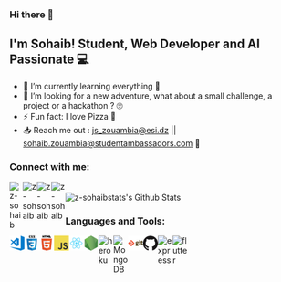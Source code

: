 ### Hi there 👋
## I'm Sohaib! Student, Web Developer and AI Passionate 💻

- 🌱 I’m currently learning everything 🤣
- 👯 I’m looking for a new adventure, what about a small challenge, a project or a hackathon ? 🙄
- ⚡ Fun fact: I love Pizza 🍕
- 📥 Reach me out : js_zouambia@esi.dz || sohaib.zouambia@studentambassadors.com 📧

### Connect with me:

[<img align="left" alt="z-sohaib" width="23px" src="https://cdn.jsdelivr.net/npm/simple-icons@v3/icons/linkedin.svg" />][linkedin]
[<img align="left" alt="z-sohaib" width="25px" src="https://i.pinimg.com/originals/27/d5/42/27d542e2e2626de4c08ee3d84aaabb7b.png" />][facebook]
[<img align="left" alt="z-sohaib" width="25px" src="https://cdn.jsdelivr.net/npm/simple-icons@v3/icons/twitter.svg" />][twitter]
[<img align="left" alt="z-sohaib" width="25px" src="https://cdn.jsdelivr.net/npm/simple-icons@v3/icons/instagram.svg" />][instagram]

<br/>


<img align="center" alt="z-sohaibstats's Github Stats" src="https://github-readme-stats.vercel.app/api?username=z-sohaib&show_icons=true&hide_border=true" />

<br/>


### Languages and Tools:

<img align="left" alt="Visual Studio Code" width="26px" src="https://raw.githubusercontent.com/github/explore/80688e429a7d4ef2fca1e82350fe8e3517d3494d/topics/visual-studio-code/visual-studio-code.png" />
<img align="left" alt="CSS3" width="26px" src="https://raw.githubusercontent.com/github/explore/80688e429a7d4ef2fca1e82350fe8e3517d3494d/topics/css/css.png" />
<img align="left" alt="HTML5" width="26px" src="https://raw.githubusercontent.com/github/explore/80688e429a7d4ef2fca1e82350fe8e3517d3494d/topics/html/html.png" />
<img align="left" alt="JavaScript" width="26px" src="https://raw.githubusercontent.com/github/explore/80688e429a7d4ef2fca1e82350fe8e3517d3494d/topics/javascript/javascript.png" />
<img align="left" alt="React" width="26px" src="https://raw.githubusercontent.com/github/explore/80688e429a7d4ef2fca1e82350fe8e3517d3494d/topics/react/react.png" />
<img align="left" alt="Node.js" width="26px" src="https://raw.githubusercontent.com/github/explore/80688e429a7d4ef2fca1e82350fe8e3517d3494d/topics/nodejs/nodejs.png" />
<img align="left" alt="heroku" width="26px" src="https://cdn.worldvectorlogo.com/logos/heroku.svg" />
<img align="left" alt="MongoDB" width="26px" src="https://www.pngitem.com/pimgs/m/385-3850359_icon-mongodb-logo-hd-png-download.png" />
<img align="left" alt="Git" width="26px" src="https://raw.githubusercontent.com/github/explore/80688e429a7d4ef2fca1e82350fe8e3517d3494d/topics/git/git.png" />
<img align="left" alt="GitHub" width="26px" src="https://raw.githubusercontent.com/github/explore/78df643247d429f6cc873026c0622819ad797942/topics/github/github.png" />
<img align="left" alt="express" width="26px" src="https://cdn.glitch.com/project-avatar/fa1f1a9a-054c-42b2-93ab-83ec4f40695d.png?2017-09-13T18:38:00.967Z" />
<img align="left" alt="flutter" width="26px" src="https://www.kindpng.com/imgv/iRbwhbb_python-computer-icons-programmer-javascript-programming-python-logo/#gal_python-computer-icons-programmer-javascript-programming-python-logo-png-transparent-png_iRbwhbb_1595798.png" />


[facebook]: https://web.facebook.com/profile.php?id=100021930142167
[linkedin]: https://www.linkedin.com/in/sohaib-zouambia-a868071a5/
[twitter]: https://twitter.com/ZouambiaS
[instagram]: https://www.instagram.com/_z.sohaib_/

